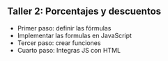 ## Taller 2: Porcentajes y descuentos

- Primer paso: definir las fórmulas
- Implementar las formulas en JavaScript
- Tercer paso: crear funciones
- Cuarto paso: Integras JS con HTML